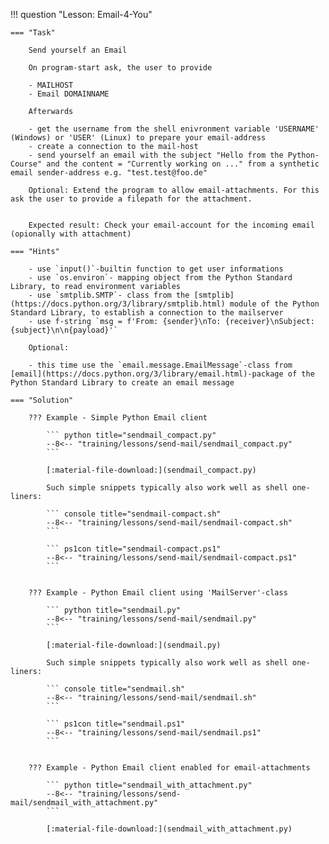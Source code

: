!!! question "Lesson: Email-4-You"

    === "Task"

        Send yourself an Email
        
        On program-start ask, the user to provide

        - MAILHOST
        - Email DOMAINNAME

        Afterwards

        - get the username from the shell enivronment variable 'USERNAME' (Windows) or 'USER' (Linux) to prepare your email-address
        - create a connection to the mail-host
        - send yourself an email with the subject "Hello from the Python-Course" and the content = "Currently working on ..." from a synthetic email sender-address e.g. "test.test@foo.de" 

        Optional: Extend the program to allow email-attachments. For this ask the user to provide a filepath for the attachment.


        Expected result: Check your email-account for the incoming email (opionally with attachment)

    === "Hints"

        - use `input()`-builtin function to get user informations
        - use `os.environ`- mapping object from the Python Standard Library, to read environment variables
        - use `smtplib.SMTP`- class from the [smtplib](https://docs.python.org/3/library/smtplib.html) module of the Python Standard Library, to establish a connection to the mailserver
        - use f-string `msg = f'From: {sender}\nTo: {receiver}\nSubject: {subject}\n\n{payload}'`

        Optional:

        - this time use the `email.message.EmailMessage`-class from [email](https://docs.python.org/3/library/email.html)-package of the Python Standard Library to create an email message

    === "Solution"

        ??? Example - Simple Python Email client

            ``` python title="sendmail_compact.py"
            --8<-- "training/lessons/send-mail/sendmail_compact.py"
            ```

            [:material-file-download:](sendmail_compact.py)

            Such simple snippets typically also work well as shell one-liners:

            ``` console title="sendmail-compact.sh"
            --8<-- "training/lessons/send-mail/sendmail-compact.sh"
            ```
            
            ``` ps1con title="sendmail-compact.ps1"
            --8<-- "training/lessons/send-mail/sendmail-compact.ps1"
            ```


        ??? Example - Python Email client using 'MailServer'-class

            ``` python title="sendmail.py"
            --8<-- "training/lessons/send-mail/sendmail.py"
            ```

            [:material-file-download:](sendmail.py)

            Such simple snippets typically also work well as shell one-liners:

            ``` console title="sendmail.sh"
            --8<-- "training/lessons/send-mail/sendmail.sh"
            ```
            
            ``` ps1con title="sendmail.ps1"
            --8<-- "training/lessons/send-mail/sendmail.ps1"
            ```


        ??? Example - Python Email client enabled for email-attachments

            ``` python title="sendmail_with_attachment.py"
            --8<-- "training/lessons/send-mail/sendmail_with_attachment.py"
            ```

            [:material-file-download:](sendmail_with_attachment.py)

